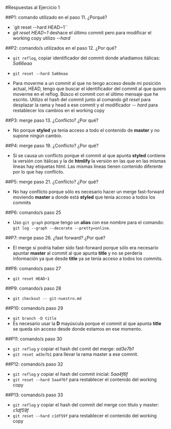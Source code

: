 #Respuestas al Ejercicio 1

##P1: comando utilizado en el paso 11. ¿Porqué?
- `git reset --hard HEAD~1``
- *git reset HEAD~1* deshace el último commit pero para modificar el working copy utilizo *--hard*

##P2: comando/s utilizados en el paso 12. ¿Por qué?

-  `git reflog`, copiar identificador del commit donde añadiamos itálicas: *5a66eaa*
-  `git reset --hard 5a66eaa`
	
-  Para moverme a un commit al que no tengo acceso desde mi posición actual, HEAD, tengo que buscar el identificador del commit al que quiero moverme en el reflog. Búsco el commit con el último mensaje que he escrito. Utilizo el hash del commit junto al comando *git reset* para desplazar la rama y head a ese commit y el modificador *-- hard* para restablecer los cambios en el working copy

##P3: merge paso 13. ¿Conflicto? ¿Por qué?

- No porque **styled** ya tenía acceso a  todo el contenido de **master** y no supone ningún cambio.

##P4: merge paso 19. ¿Conflicto? ¿Por qué? 

- Si se causa un conflicto porque el commit al que apunta **styled** contiene la versión con itálicas y la de **htmlify** la versión en las que en las mismas líneas hay etiquetas html. Las mismas líneas tienen contenido diferente por lo que hay conflicto.

##P5: merge paso 21. ¿Conflicto? ¿Por qué?

- No hay conflicto porque sólo es necesario hacer un merge fast-forward moviendo **master** a donde está **styled** que tenia acceso a todos los commits

##P6: comando/s paso 25

- Uso `git graph` porque tengo un **alias** con ese nombre para el comando: `git log --graph --decorate --pretty=online`. 

##P7: merge paso 26. ¿fast forward? ¿Por qué?

- El merge si podría haber sido fast-forward porque sólo era necesario apuntar **master** al commit al que apunta **title** y no se perdería información ya que desde **title** ya se tenía acceso a todos los commits.

##P8: comando/s paso 27

- `git reset HEAD~1`

##P9: comando/s paso 28

- `git checkout -- git-nuestro.md`

##P10: comando/s paso 29

- `git branch -D title`
- Es necesario usar la **D** mayúscula porque el commit al que apunta **title** se queda sin acceso desde donde estamos en ese momento.

##P11: comando/s paso 30

- `git reflog` y copiar el hash del comit del merge: *ad3e7b1*
- `git reset ad3e7b1` para llevar la rama master a ese commit.
	 
##P12: comando/s paso 32

- `git reflog` y copiar el hash del commit inicial: *5aa4f6f*
- `git reset --hard 5aa4f6f` para restablecer el contenido del working copy

##P13: comando/s paso 33
 
 - `git reflog` y copiar el hash del commit del merge con titulo y master: *c1df59f*
 - `git reset --hard c1df59f` para restablecer el contenido del working copy

